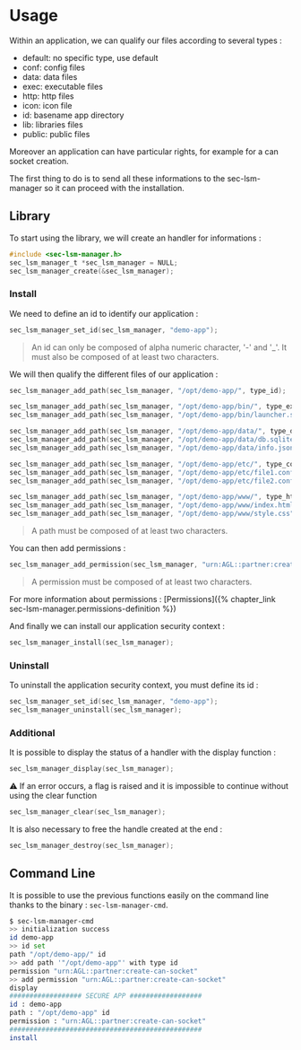 # Usage

Within an application, we can qualify our files according to several types :

- default: no specific type, use default
- conf:    config files
- data:    data files
- exec:    executable files
- http:    http files
- icon:    icon file
- id:      basename app directory
- lib:     libraries files
- public:  public files

Moreover an application can have particular rights, for example for a can socket creation.

The first thing to do is to send all these informations to the sec-lsm-manager
so it can proceed with the installation.

## Library

To start using the library, we will create an handler for informations :

```c
#include <sec-lsm-manager.h>
sec_lsm_manager_t *sec_lsm_manager = NULL;
sec_lsm_manager_create(&sec_lsm_manager);
```

### Install

We need to define an id to identify our application :

```c
sec_lsm_manager_set_id(sec_lsm_manager, "demo-app");
```

> An id can only be composed of alpha numeric character, '-' and '_'. It must also be composed of at least two characters.

We will then qualify the different files of our application :

```c
sec_lsm_manager_add_path(sec_lsm_manager, "/opt/demo-app/", type_id);

sec_lsm_manager_add_path(sec_lsm_manager, "/opt/demo-app/bin/", type_exec);
sec_lsm_manager_add_path(sec_lsm_manager, "/opt/demo-app/bin/launcher.sh", type_exec);

sec_lsm_manager_add_path(sec_lsm_manager, "/opt/demo-app/data/", type_data);
sec_lsm_manager_add_path(sec_lsm_manager, "/opt/demo-app/data/db.sqlite", type_data);
sec_lsm_manager_add_path(sec_lsm_manager, "/opt/demo-app/data/info.json", type_data);

sec_lsm_manager_add_path(sec_lsm_manager, "/opt/demo-app/etc/", type_conf);
sec_lsm_manager_add_path(sec_lsm_manager, "/opt/demo-app/etc/file1.conf", type_conf);
sec_lsm_manager_add_path(sec_lsm_manager, "/opt/demo-app/etc/file2.config", type_conf);

sec_lsm_manager_add_path(sec_lsm_manager, "/opt/demo-app/www/", type_http);
sec_lsm_manager_add_path(sec_lsm_manager, "/opt/demo-app/www/index.html", type_http);
sec_lsm_manager_add_path(sec_lsm_manager, "/opt/demo-app/www/style.css", type_http);
```

> A path must be composed of at least two characters.

You can then add permissions :

```c
sec_lsm_manager_add_permission(sec_lsm_manager, "urn:AGL::partner:create-can-socket")
```

> A permission must be composed of at least two characters.

For more information about permissions : [Permissions]({% chapter_link sec-lsm-manager.permissions-definition %})

And finally we can install our application security context :

```c
sec_lsm_manager_install(sec_lsm_manager);
```

### Uninstall

To uninstall the application security context, you must define its id :

```c
sec_lsm_manager_set_id(sec_lsm_manager, "demo-app");
sec_lsm_manager_uninstall(sec_lsm_manager);
```

### Additional

It is possible to display the status of a handler with the display function :

```c
sec_lsm_manager_display(sec_lsm_manager);
```

⚠ If an error occurs, a flag is raised and it is impossible to continue without using the clear function

```c
sec_lsm_manager_clear(sec_lsm_manager);
```

It is also necessary to free the handle created at the end :

```c
sec_lsm_manager_destroy(sec_lsm_manager);
```


## Command Line

It is possible to use the previous functions easily on the command line
thanks to the binary : `sec-lsm-manager-cmd`.

```bash
$ sec-lsm-manager-cmd
>> initialization success
id demo-app
>> id set
path "/opt/demo-app/" id
>> add path '"/opt/demo-app"' with type id
permission "urn:AGL::partner:create-can-socket"
>> add permission "urn:AGL::partner:create-can-socket"
display
################## SECURE APP ##################
id : demo-app
path : "/opt/demo-app" id
permission : "urn:AGL::partner:create-can-socket"
################################################
install
```
